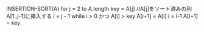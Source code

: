 INSERTION-SORT(A)
for j = 2 to A.length
    key = A[j]
    //A[j]をソート済みの列A[1..j-1]に挿入する
    i = j - 1
    while i > 0 かつ A[i] > key
        A[i+1] = A[i]
        i = i-1
    A[i+1] = key
